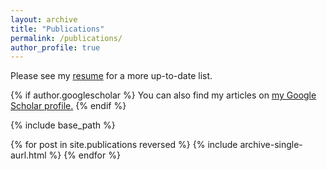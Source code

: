 ```yaml
---
layout: archive
title: "Publications"
permalink: /publications/
author_profile: true
---
```


Please see my [resume](/cv) for a more up-to-date list.

{% if author.googlescholar %}
  You can also find my articles on <u><a href="{{author.googlescholar}}">my Google Scholar profile</a>.</u>
{% endif %}

{% include base_path %}

{% for post in site.publications reversed %}
  {% include archive-single-aurl.html %}
{% endfor %}
